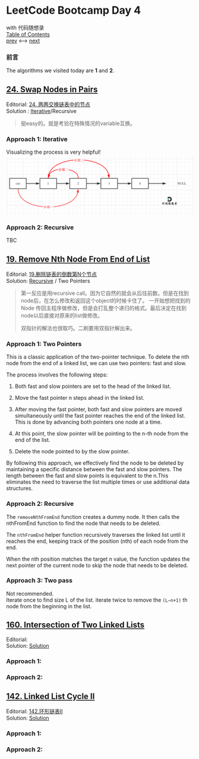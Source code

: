 # LeetCode Bootcamp Day 4  
 with 代码随想录  
  [Table of Contents](./README.md)  
  [prev](./Day3.md) <--> [next](./Day5.md) 


### 前言

The  algorithms we visited today are **1** and **2**.


## [24. Swap Nodes in Pairs](https://leetcode.com/problems/swap-nodes-in-pairs/)  
Editorial: [24. 两两交换链表中的节点](https://programmercarl.com/0024.%E4%B8%A4%E4%B8%A4%E4%BA%A4%E6%8D%A2%E9%93%BE%E8%A1%A8%E4%B8%AD%E7%9A%84%E8%8A%82%E7%82%B9.html#_24-%E4%B8%A4%E4%B8%A4%E4%BA%A4%E6%8D%A2%E9%93%BE%E8%A1%A8%E4%B8%AD%E7%9A%84%E8%8A%82%E7%82%B9)  
Solution : [Iterative](./24.java)/Recursive
> 挺easy的。就是考验在特殊情况的variable互换。


### Approach 1: Iterative 
Visualizing the process is very helpful!
![24_iterative](./24.png)

### Approach 2: Recursive 
TBC

## [19. Remove Nth Node From End of List](https://leetcode.com/problems/remove-nth-node-from-end-of-list/)  
Editorial: [19.删除链表的倒数第N个节点](https://programmercarl.com/0019.%E5%88%A0%E9%99%A4%E9%93%BE%E8%A1%A8%E7%9A%84%E5%80%92%E6%95%B0%E7%AC%ACN%E4%B8%AA%E8%8A%82%E7%82%B9.html#_19-%E5%88%A0%E9%99%A4%E9%93%BE%E8%A1%A8%E7%9A%84%E5%80%92%E6%95%B0%E7%AC%ACn%E4%B8%AA%E8%8A%82%E7%82%B9)  
Solution: [Recursive](./19.java)  / Two Pointers

> 第一反应是用recursive call。因为它自然的就会从后往前数。但是在找到node后，在怎么修改和返回这个object的时候卡住了。
> 一开始想把找到的Node 传回主程序做修改，但是会打乱整个递归的格式。最后决定在找到node以后直接对原来的list做修改。
>
> 双指针的解法也很取巧。二刷要用双指针解出来。


### Approach 1: Two Pointers
This is a classic application of the two-pointer technique. To delete the nth node from the end of a linked list, we can use two pointers: fast and slow.

The process involves the following steps:

1. Both fast and slow pointers are set to the head of the linked list.

2. Move the fast pointer n steps ahead in the linked list. 

3. After moving the fast pointer, both fast and slow pointers are moved simultaneously until the fast pointer reaches the end of the linked list. This is done by advancing both pointers one node at a time.

4. At this point, the slow pointer will be pointing to the n-th node from the end of the list.

5. Delete the node pointed to by the slow pointer.

By following this approach, we effectively find the node to be deleted by maintaining a specific distance between the fast and slow pointers. The length between the fast and slow points is equivalent to the n.This eliminates the need to traverse the list multiple times or use additional data structures.

### Approach 2: Recursive
The `removeNthFromEnd` function creates a dummy node. It then calls the nthFromEnd function to find the node that needs to be deleted. 

The `nthFromEnd` helper function recursively traverses the linked list until it reaches the end, keeping track of the position (nth) of each node from the end.

When the nth position matches the target n value, the function updates the next pointer of the current node to skip the node that needs to be deleted.

### Approach 3: Two pass
Not recommended.  
Iterate once to find size L of the list. iterate twice to remove the `(L−n+1)` th node from the beginning in the list.


## [160. Intersection of Two Linked Lists](https://leetcode.com/problems/intersection-of-two-linked-lists/)  
Editorial: []()  
Solution: [Solution](./)  

> 


### Approach 1: 


### Approach 2: 


## [142. Linked List Cycle II](https://leetcode.com/problems/linked-list-cycle-ii/)  
Editorial: [142.环形链表II](https://programmercarl.com/0142.%E7%8E%AF%E5%BD%A2%E9%93%BE%E8%A1%A8II.html)  
Solution: [Solution](./)  

> 


### Approach 1: 


### Approach 2: 



